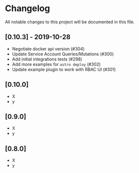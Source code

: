 # Changelog

All notable changes to this project will be documented in this file.

## [0.10.3] - 2019-10-28
- Negotiate docker api version (#304)
- Update Service Account Queries/Mutations (#300)
- Add initial integrations tests (#298)
- Add more examples for `astro deploy` (#302)
- Update example plugin to work with RBAC UI (#301)

## [0.10.0]
- X
- y

## [0.9.0]
- X
- y

## [0.8.0]
- X
- y
